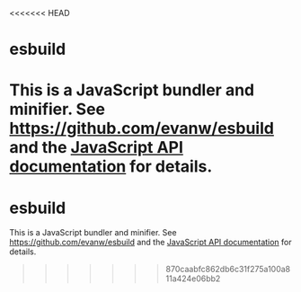 <<<<<<< HEAD
# esbuild

This is a JavaScript bundler and minifier. See https://github.com/evanw/esbuild and the [JavaScript API documentation](https://esbuild.github.io/api/) for details.
=======
# esbuild

This is a JavaScript bundler and minifier. See https://github.com/evanw/esbuild and the [JavaScript API documentation](https://esbuild.github.io/api/) for details.
>>>>>>> 870caabfc862db6c31f275a100a811a424e06bb2
